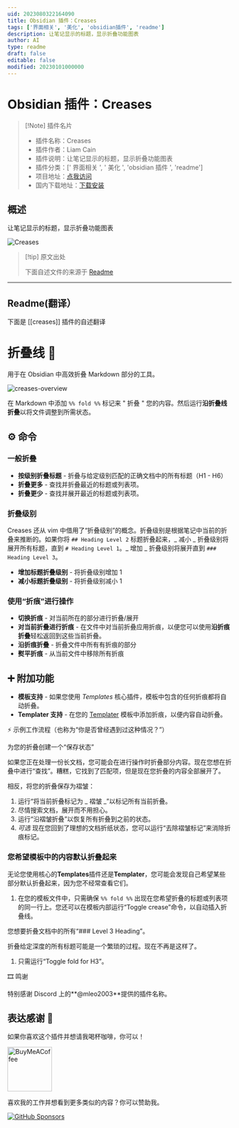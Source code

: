 ```yaml
---
uid: 2023080322164090
title: Obsidian 插件：Creases
tags: ['界面相关', '美化', 'obsidian插件', 'readme']
description: 让笔记显示的标题，显示折叠功能图表
author: AI
type: readme
draft: false
editable: false
modified: 20230101000000
---
```


# Obsidian 插件：Creases

> [!Note] 插件名片
> - 插件名称：Creases
> - 插件作者：Liam Cain
> - 插件说明：让笔记显示的标题，显示折叠功能图表
> - 插件分类：[' 界面相关 ', ' 美化 ', 'obsidian 插件 ', 'readme']
> - 项目地址：[点我访问](https://github.com/liamcain/obsidian-creases)
> - 国内下载地址：[下载安装](https://pkmer.cn/products/plugin/pluginMarket/?creases)

## 概述

让笔记显示的标题，显示折叠功能图表

![Creases](https://cdn.pkmer.cn/covers/creases.png!pkmer)

> [!tip] 原文出处
>
>下面自述文件的来源于 [Readme](https://ghproxy.net/https://raw.githubusercontent.com/liamcain/obsidian-creases/main/README.md)

---

## Readme(翻译）

下面是 [[creases]] 插件的自述翻译

# 折叠线 👕

用于在 Obsidian 中高效折叠 Markdown 部分的工具。

![creases-overview](https://user-images.githubusercontent.com/693981/156103767-33f311de-39ac-422d-b8ea-987ea9c63f7b.png)

在 Markdown 中添加 `%% fold %%` 标记来 " 折叠 " 您的内容。然后运行**沿折叠线折叠**以将文件调整到所需状态。

## ⚙️ 命令

### 一般折叠

- **按级别折叠标题** - 折叠与给定级别匹配的正确文档中的所有标题（H1 - H6）
- **折叠更多** - 查找并折叠最近的标题或列表项。
- **折叠更少** - 查找并展开最近的标题或列表项。

### 折叠级别

Creases 还从 vim 中借用了“折叠级别”的概念。折叠级别是根据笔记中当前的折叠来推断的。如果你将 `## Heading Level 2` 标题折叠起来，_ 减小 _ 折叠级别将展开所有标题，直到 `# Heading Level 1`。_ 增加 _ 折叠级别将展开直到 `### Heading Level 3`。

- **增加标题折叠级别** - 将折叠级别增加 1
- **减小标题折叠级别** - 将折叠级别减小 1

### 使用“折痕”进行操作

- **切换折痕** - 对当前所在的部分进行折叠/展开
- **对当前折叠进行折痕** - 在文件中对当前折叠应用折痕，以便您可以使用**沿折痕折叠**轻松返回到这些当前折叠。
- **沿折痕折叠** - 折叠文件中所有有折痕的部分
- **熨平折痕** - 从当前文件中移除所有折痕

## ➕ 附加功能

- **模板支持** - 如果您使用 _Templates_ 核心插件，模板中包含的任何折痕都将自动折叠。
- **Templater 支持** - 在您的 [Templater](https://github.com/SilentVoid13/Templater) 模板中添加折痕，以便内容自动折叠。

⚡️ 示例工作流程（也称为“你是否曾经遇到过这种情况？”）

为您的折叠创建一个“保存状态”

如果您正在处理一份长文档，您可能会在进行操作时折叠部分内容。现在您想在折叠中进行“查找”。糟糕，它找到了匹配项，但是现在您折叠的内容全部展开了。

相反，将您的折叠保存为褶皱：

1. 运行“将当前折叠标记为 _ 褶皱 _”以标记所有当前折叠。
2. 尽情搜索文档，展开而不用担心。
3. 运行“沿褶皱折叠”以恢复所有折叠到之前的状态。
4. _可选_ 现在您回到了理想的文档折纸状态，您可以运行“去除褶皱标记”来消除折痕标记。

### 您希望模板中的内容默认折叠起来

无论您使用核心的**Templates**插件还是**Templater**，您可能会发现自己希望某些部分默认折叠起来，因为您不经常查看它们。

1. 在您的模板文件中，只需确保 `%% fold %%` 出现在您希望折叠的标题或列表项的同一行上。您还可以在模板内部运行“Toggle crease”命令，以自动插入折叠线。

您想要折叠文档中的所有“### Level 3 Heading”。

折叠给定深度的所有标题可能是一个繁琐的过程。现在不再是这样了。

1. 只需运行“Toggle fold for H3”。

🎞 鸣谢

特别感谢 Discord 上的**@mleo2003**提供的插件名称。

## 表达感谢 🙏

如果你喜欢这个插件并想请我喝杯咖啡，你可以！

[<img src="https://cdn.buymeacoffee.com/buttons/v2/default-violet.png" alt="BuyMeACoffee" width="100">](https://www.buymeacoffee.com/liamcain)

喜欢我的工作并想看到更多类似的内容？你可以赞助我。

[![GitHub Sponsors](https://img.shields.io/github/sponsors/liamcain?style=social)](https://github.com/sponsors/liamcain)
